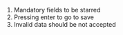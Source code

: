 1. Mandatory fields to be starred
2. Pressing enter to go to save
3. Invalid data should be not accepted